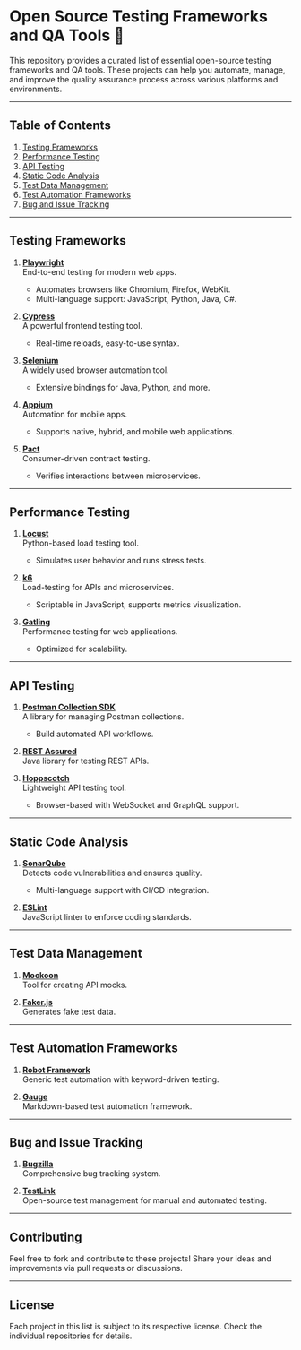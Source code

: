 # Open Source Testing Frameworks and QA Tools 🚀

This repository provides a curated list of essential open-source testing frameworks and QA tools. These projects can help you automate, manage, and improve the quality assurance process across various platforms and environments.

---

## Table of Contents
1. [Testing Frameworks](#testing-frameworks)
2. [Performance Testing](#performance-testing)
3. [API Testing](#api-testing)
4. [Static Code Analysis](#static-code-analysis)
5. [Test Data Management](#test-data-management)
6. [Test Automation Frameworks](#test-automation-frameworks)
7. [Bug and Issue Tracking](#bug-and-issue-tracking)

---

## Testing Frameworks
1. **[Playwright](https://github.com/microsoft/playwright)**  
   End-to-end testing for modern web apps.  
   - Automates browsers like Chromium, Firefox, WebKit.  
   - Multi-language support: JavaScript, Python, Java, C#.  

2. **[Cypress](https://github.com/cypress-io/cypress)**  
   A powerful frontend testing tool.  
   - Real-time reloads, easy-to-use syntax.  

3. **[Selenium](https://github.com/SeleniumHQ/selenium)**  
   A widely used browser automation tool.  
   - Extensive bindings for Java, Python, and more.  

4. **[Appium](https://github.com/appium/appium)**  
   Automation for mobile apps.  
   - Supports native, hybrid, and mobile web applications.  

5. **[Pact](https://github.com/pact-foundation/pact-js)**  
   Consumer-driven contract testing.  
   - Verifies interactions between microservices.

---

## Performance Testing
1. **[Locust](https://github.com/locustio/locust)**  
   Python-based load testing tool.  
   - Simulates user behavior and runs stress tests.  

2. **[k6](https://github.com/grafana/k6)**  
   Load-testing for APIs and microservices.  
   - Scriptable in JavaScript, supports metrics visualization.  

3. **[Gatling](https://github.com/gatling/gatling)**  
   Performance testing for web applications.  
   - Optimized for scalability.

---

## API Testing
1. **[Postman Collection SDK](https://github.com/postmanlabs/postman-collection)**  
   A library for managing Postman collections.  
   - Build automated API workflows.  

2. **[REST Assured](https://github.com/rest-assured/rest-assured)**  
   Java library for testing REST APIs.  

3. **[Hoppscotch](https://github.com/hoppscotch/hoppscotch)**  
   Lightweight API testing tool.  
   - Browser-based with WebSocket and GraphQL support.

---

## Static Code Analysis
1. **[SonarQube](https://github.com/SonarSource/sonarqube)**  
   Detects code vulnerabilities and ensures quality.  
   - Multi-language support with CI/CD integration.  

2. **[ESLint](https://github.com/eslint/eslint)**  
   JavaScript linter to enforce coding standards.  

---

## Test Data Management
1. **[Mockoon](https://github.com/mockoon/mockoon)**  
   Tool for creating API mocks.  

2. **[Faker.js](https://github.com/faker-js/faker)**  
   Generates fake test data.

---

## Test Automation Frameworks
1. **[Robot Framework](https://github.com/robotframework/robotframework)**  
   Generic test automation with keyword-driven testing.  

2. **[Gauge](https://github.com/getgauge/gauge)**  
   Markdown-based test automation framework.

---

## Bug and Issue Tracking
1. **[Bugzilla](https://github.com/bugzilla/bugzilla)**  
   Comprehensive bug tracking system.  

2. **[TestLink](https://github.com/TestLinkOpenSourceTRMS/testlink-code)**  
   Open-source test management for manual and automated testing.

---

## Contributing
Feel free to fork and contribute to these projects! Share your ideas and improvements via pull requests or discussions.

---

## License
Each project in this list is subject to its respective license. Check the individual repositories for details.
